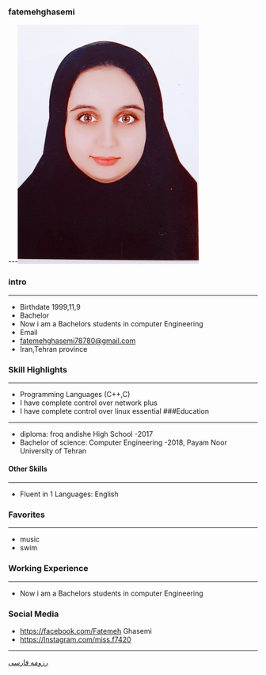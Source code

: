 ### fatemehghasemi
---<img src="pic.jpeg">
### intro
---
+ Birthdate 1999,11,9
+ Bachelor
+ Now i am a Bachelors students in computer Engineering
+ Email 
+ fatemehghasemi78780@gmail.com
+ Iran,Tehran province 

### Skill Highlights
---
+ Programming Languages (C++,C)
+ I have complete control over network plus
+ I have complete control over linux essential
###Education
---
+ diploma: froq andishe High School
 -2017
+ Bachelor of science: Computer Engineering
  -2018, Payam Noor University of Tehran
 #### Other Skills
---
+ Fluent in 1 Languages: English
### Favorites
---
+ music 
+ swim
### Working Experience
---
+ Now i am a Bachelors students in computer Engineering 
### Social Media
+ https://facebook.com/Fatemeh Ghasemi 
+ https://Instagram.com/miss.f7420 
 
---


[رزومه فارسی](/resume-fa)


